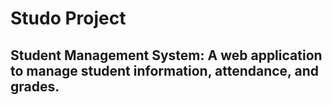 # Studo Project
## Student Management System: A web application to manage student information, attendance, and grades.
